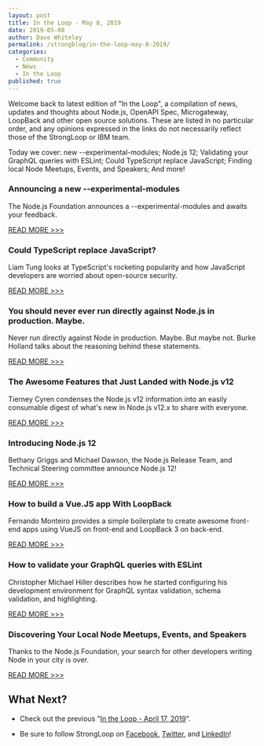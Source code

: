```yaml
---
layout: post
title: In the Loop - May 8, 2019
date: 2019-05-08
author: Dave Whiteley
permalink: /strongblog/in-the-loop-may-8-2019/
categories:
  - Community
  - News
  - In the Loop
published: true
---
```


Welcome back to latest edition of "In the Loop", a compilation of news, updates and thoughts about Node.js, OpenAPI Spec, Microgateway, LoopBack and other open source solutions. These are listed in no particular order, and any opinions expressed in the links do not necessarily reflect those of the StrongLoop or IBM team.

Today we cover: new --experimental-modules; Node.js 12; Validating your GraphQL queries with ESLint; Could TypeScript replace JavaScript; Finding local Node Meetups, Events, and Speakers; And more!
<!--more-->

### Announcing a new --experimental-modules

The Node.js Foundation announces a --experimental-modules and awaits your feedback. 

[READ MORE >>>](https://medium.com/@nodejs/announcing-a-new-experimental-modules-1be8d2d6c2ff)

### Could TypeScript replace JavaScript?

Liam Tung looks at TypeScript's rocketing popularity and how JavaScript developers are worried about open-source security.

[READ MORE >>>](https://www.zdnet.com/article/could-typescript-replace-javascript-use-of-programming-language-spin-off-soars-me-thats-go/)

### You should never ever run directly against Node.js in production. Maybe.

Never run directly against Node in production. Maybe. But maybe not. Burke Holland talks about the reasoning behind these statements. 

[READ MORE >>>](https://medium.freecodecamp.org/you-should-never-ever-run-directly-against-node-js-in-production-maybe-7fdfaed51ec6)

### The Awesome Features that Just Landed with Node.js v12 

Tierney Cyren condenses the Node.js v12 information into an easily consumable digest of what's new in Node.js v12.x to share with everyone.

[READ MORE >>>](https://dev.to/bnb/the-awesome-features-that-just-landed-with-node-js-v12-178d)

### Introducing Node.js 12

Bethany Griggs and Michael Dawson, the Node.js Release Team, and Technical Steering committee announce Node.js 12!

[READ MORE >>>](https://medium.com/@nodejs/introducing-node-js-12-76c41a1b3f3f)

### How to build a Vue.JS app With LoopBack

Fernando Monteiro provides a simple boilerplate to create awesome front-end apps using VueJS on front-end and LoopBack 3 on back-end.

[READ MORE >>>](https://medium.com/@newaeonweb/how-to-build-a-vue-js-app-with-loopback-io-rest-api-d6ec7885584a)

### How to validate your GraphQL queries with ESLint

Christopher Michael Hiller describes how he started configuring his development environment for GraphQL syntax validation, schema validation, and highlighting.   

[READ MORE >>>](https://developer.ibm.com/blogs/how-to-validate-your-graphql-queries-with-eslint/)

### Discovering Your Local Node Meetups, Events, and Speakers

Thanks to the Node.js Foundation, your search for other developers writing Node in your city is over.

[READ MORE >>>](https://medium.com/@nodejs/discovering-your-local-node-meetups-events-and-speakers-60cf0d04a878)

## What Next?

* Check out the previous "[In the Loop - April 17, 2019](https://strongloop.com/strongblog/in-the-loop-april-17-2019/)".

* Be sure to follow StrongLoop on [Facebook](https://www.facebook.com/strongloop/), [Twitter](https://twitter.com/StrongLoop), and [LinkedIn](https://www.linkedin.com/groups/5046525/)!
